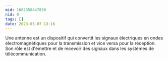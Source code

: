 ```yaml
---
mid: 1682358447830
nid: 0
tags: []
date: 2023-05-07 13:16
---
```



Une antenne est un dispositif qui convertit les signaux électriques en ondes électromagnétiques pour la transmission et vice versa pour la réception. Son rôle est d'émettre et de recevoir des signaux dans les systèmes de télécommunication.